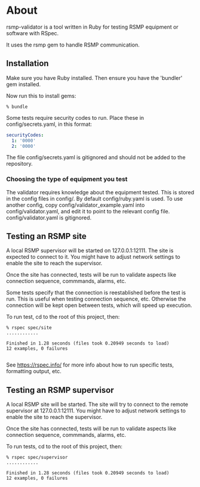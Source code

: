 # About
rsmp-validator is a tool written in Ruby for testing RSMP equipment or software with RSpec.

It uses the rsmp gem to handle RSMP communication.

## Installation
Make sure you have Ruby installed. Then ensure you have the 'bundler' gem installed.

Now run this to install gems:

```
% bundle
```

Some tests require security codes to run. Place these in config/secrets.yaml, in this format:

```yaml
securityCodes:
  1: '0000'
  2: '0000'
```

The file config/secrets.yaml is gitignored and should not be added to the repository.

### Choosing the type of equipment you test
The validator requires knowledge about the equipment tested. This is stored in the config files in config/.
By default config/ruby.yaml is used. To use another config, copy config/validator_example.yaml into  config/validator.yaml, and edit it to point to the relevant config file. config/validator.yaml is gitignored.


## Testing an RSMP site
A local RSMP supervisor will be started on 127.0.0.1:12111. The site is expected to connect to it. You might have to adjust network settings to enable the site to reach the supervisor.

Once the site has connected, tests will be run to validate aspects like connection sequence, commmands, alarms, etc.

Some tests specify that the connection is reestablished before the test is run. This is useful when testing connection sequence, etc. Otherwise the connection will be kept open between tests, which will speed up execution.

To run test, cd to the root of this project, then:
	
~~~~
% rspec spec/site
............

Finished in 1.28 seconds (files took 0.20949 seconds to load)
12 examples, 0 failures
	
~~~~

See https://rspec.info/ for more info about how to run specific tests, formatting output, etc.

## Testing an RSMP supervisor
A local RSMP site will be started. The site will try to connect to the remote supervisor at   127.0.0.1:12111. You might have to adjust network settings to enable the site to reach the supervisor.

Once the site has connected, tests will be run to validate aspects like connection sequence, commmands, alarms, etc.


To run tests, cd to the root of this project, then:
	
~~~~
% rspec spec/supervisor
............

Finished in 1.28 seconds (files took 0.20949 seconds to load)
12 examples, 0 failures
	
~~~~


